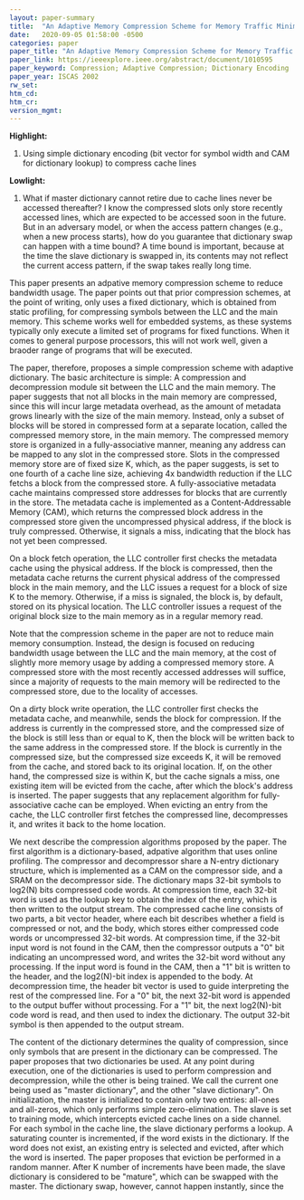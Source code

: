 ```yaml
---
layout: paper-summary
title:  "An Adaptive Memory Compression Scheme for Memory Traffic Minimization in Processor-Based Systems"
date:   2020-09-05 01:58:00 -0500
categories: paper
paper_title: "An Adaptive Memory Compression Scheme for Memory Traffic Minimization in Processor-Based Systems"
paper_link: https://ieeexplore.ieee.org/abstract/document/1010595
paper_keyword: Compression; Adaptive Compression; Dictionary Encoding
paper_year: ISCAS 2002
rw_set:
htm_cd:
htm_cr:
version_mgmt:
---
```


**Highlight:**

1. Using simple dictionary encoding (bit vector for symbol width and CAM for dictionary lookup) to compress cache lines



**Lowlight:**

1. What if master dictionary cannot retire due to cache lines never be accessed thereafter? I know the compressed slots
   only store recently accessed lines, which are expected to be accessed soon in the future. But in an adversary model,
   or when the access pattern changes (e.g., when a new process starts), how do you guarantee that dictionary swap
   can happen with a time bound?
   A time bound is important, because at the time the slave dictionary is swapped in, its contents may not reflect the 
   current access pattern, if the swap takes really long time.

This paper presents an adpative memory compression scheme to reduce bandwidth usage. The paper points out that prior 
compression schemes, at the point of writing, only uses a fixed dictionary, which is obtained from static profiling, for 
compressing symbols between the LLC and the main memory. This scheme works well for embedded systems, as these systems
typically only execute a limited set of programs for fixed functions. When it comes to general purpose processors,
this will not work well, given a braoder range of programs that will be executed. 

The paper, therefore, proposes a simple compression scheme with adaptive dictionary. The basic architecture is simple:
A compression and decompression module sit between the LLC and the main memory. The paper suggests that not
all blocks in the main memory are compressed, since this will incur large metadata overhead, as the amount of metadata 
grows linearly with the size of the main memory. Instead, only a subset of blocks will be stored in compressed form
at a separate location, called the compressed memory store, in the main memory. The compressed memory store is organized
in a fully-associative manner, meaning any address can be mapped to any slot in the compressed store.
Slots in the compressed memory store are of fixed size K, which, as the paper suggests, is set to one fourth of a cache 
line size, achieving 4x bandwidth reduction if the LLC fetchs a block from the compressed store.
A fully-associative metadata cache maintains compressed store addresses for blocks that are currently in the store. 
The metadata cache is implemented as a Content-Addressable Memory (CAM), which returns the compressed block address
in the compressed store given the uncompressed physical address, if the block is truly compressed. Otherwise, it
signals a miss, indicating that the block has not yet been compressed.

On a block fetch operation, the LLC controller first checks the metadata cache using the physical address. If the block
is compressed, then the metadata cache returns the current physical address of the compressed block in the main memory,
and the LLC issues a request for a block of size K to the memory. Otherwise, if a miss is signaled, the block is, by default,
stored on its physical location. The LLC controller issues a request of the original block size to the main memory
as in a regular memory read. 

Note that the compression scheme in the paper are not to reduce main memory consumption. Instead, the design is focused 
on reducing bandwidth usage between the LLC and the main memory, at the cost of slightly more memory usage by adding a 
compressed memory store. A compressed store with the most recently accessed addresses will suffice, since a majority of 
requests to the main memory will be redirected to the compressed store, due to the locality of accesses. 

On a dirty block write operation, the LLC controller first checks the metadata cache, and meanwhile, sends the block
for compression. If the address is currently in the compressed store, and the compressed size of the block is still
less than or equal to K, then the block will be written back to the same address in the compressed store. If the block
is currently in the compressed size, but the compressed size exceeds K, it will be removed from the cache, and stored
back to its original location. If, on the other hand, the compressed size is within K, but the cache signals a miss,
one existing item will be evicted from the cache, after which the block's address is inserted. The paper suggests that
any replacement algorithm for fully-associative cache can be employed. 
When evicting an entry from the cache, the LLC controller first fetches the compressed line, decompresses it,
and writes it back to the home location.

We next describe the compression algorithms proposed by the paper. The first algorithm is a dictionary-based, adpative
algorithm that uses online profiling. The compressor and decompressor share a N-entry dictionary structure, which
is implemented as a CAM on the compressor side, and a SRAM on the decompressor side. The dictionary maps 32-bit symbols
to log2(N) bits compressed code words. At compression time, each 32-bit word is used as the lookup key to obtain the 
index of the entry, which is then written to the output stream. The compressed cache line consists of two parts, a bit 
vector header, where each bit describes whether a field is compressed or not, and the body, which stores either
compressed code words or uncompressed 32-bit words.
At compression time, if the 32-bit input word is not found in the CAM, then the compressor outputs a "0" bit indicating
an uncompressed word, and writes the 32-bit word without any processing. If the input word is found in the CAM, then
a "1" bit is written to the header, and the log2(N)-bit index is appended to the body.
At decompression time, the header bit vector is used to guide interpreting the rest of the compressed line. For a "0"
bit, the next 32-bit word is appended to the output buffer without processing. For a "1" bit, the next log2(N)-bit code
word is read, and then used to index the dictionary. The output 32-bit symbol is then appended to the output stream.

The content of the dictionary determines the quality of compression, since only symbols that are present in the dictionary
can be compressed. The paper proposes that two dictionaries be used. At any point during execution, one of the dictionaries
is used to perform compression and decompression, while the other is being trained. We call the current one being
used as "master dictionary", and the other "slave dictionary". On initialization, the master is initialized to contain
only two entries: all-ones and all-zeros, which only performs simple zero-elimination. The slave is set to training mode,
which intercepts evicted cache lines on a side channel. For each symbol in the cache line, the slave dictionary performs 
a lookup. A saturating counter is incremented, if the word exists in the dictionary. If the word does not exist, an existing
entry is selected and evicted, after which the word is inserted. The paper proposes that eviction be performed in a random
manner. After K number of increments have been made, the slave dictionary is considered to be "mature", which can be swapped 
with the master.
The dictionary swap, however, cannot happen instantly, since the 

